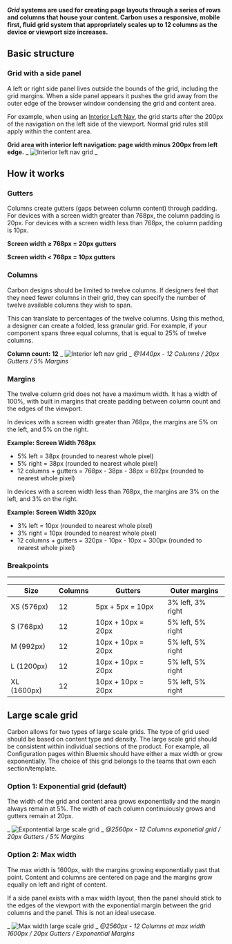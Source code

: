 **_Grid_ systems are used for creating page layouts through a series of rows and columns that house your content. Carbon uses a responsive, mobile first, fluid grid system that appropriately scales up to 12 columns as the device or viewport size increases.**

## Basic structure

<div data-insert-component="GridExample"></div>

### Grid with a side panel

A left or right side panel lives outside the bounds of the grid, including the grid margins. When a side panel appears it pushes the grid away from the outer edge of the browser window condensing the grid and content area.

For example, when using an [Interior Left Nav](http://carbondesignsystem.com/components/interior-left-nav/code), the grid starts after the 200px of the navigation on the left side of the viewport. Normal grid rules still apply within the content area.

**Grid area with interior left navigation: page width minus 200px from left edge.**
_
![Interior left nav grid](images/grid-4.png)
_

## How it works

### Gutters

Columns create gutters (gaps between column content) through padding. For devices with a screen width greater than 768px, the column padding is 20px. For devices with a screen width less than 768px, the column padding is 10px.

**Screen width ≥ 768px = 20px gutters**

**Screen width < 768px = 10px gutters**

### Columns

Carbon designs should be limited to twelve columns. If designers feel that they need fewer columns in their grid, they can specify the number of twelve available columns they wish to span.

This can translate to percentages of the twelve columns. Using this method, a designer can create a folded, less granular grid. For example, if your component spans three equal columns, that is equal to 25% of twelve columns.

**Column count: 12**
_
![Interior left nav grid](images/grid-5.png)
_
_@1440px - 12 Columns / 20px Gutters / 5% Margins_

### Margins

The twelve column grid does not have a maximum width. It has a width of 100%, with built in margins that create padding between column count and the edges of the viewport.

In devices with a screen width greater than 768px, the margins are 5% on the left, and 5% on the right.

**Example: Screen Width 768px**

* 5% left = 38px (rounded to nearest whole pixel)
* 5% right = 38px (rounded to nearest whole pixel)
* 12 columns + gutters = 768px - 38px - 38px = 692px (rounded to nearest whole pixel)

In devices with a screen width less than 768px, the margins are 3% on the left, and 3% on the right.

**Example: Screen Width 320px**

* 3% left = 10px (rounded to nearest whole pixel)
* 3% right = 10px (rounded to nearest whole pixel)
* 12 columns + gutters = 320px - 10px - 10px = 300px (rounded to nearest whole pixel)

### Breakpoints

---
| Size       | Columns |  Gutters            | Outer margins     |
|------------|---------|---------------------|-------------------|
| XS (576px) | 12      | 5px + 5px = 10px    | 3% left, 3% right |
| S (768px)  | 12      | 10px + 10px = 20px  | 5% left, 5% right |
| M (992px)  | 12      | 10px + 10px = 20px  | 5% left, 5% right |
| L (1200px) | 12      | 10px + 10px = 20px  | 5% left, 5% right |
| XL (1600px)| 12      | 10px + 10px = 20px  | 5% left, 5% right |

## Large scale grid
Carbon allows for two types of large scale grids. The type of grid used should be based on content type and density. The large scale grid should be consistent within individual sections of the product. For example, all Configuration pages within Bluemix should have either a max width or grow exponentially. The choice of this grid belongs to the teams that own each section/template.

### Option 1: Exponential grid (default)
The width of the grid and content area grows exponentially and the margin always remain at 5%. The width of each column continuiously grows and gutters remain at 20px.

_
![Expontential large scale grid](images/grid-6.png)
_
_@2560px - 12 Columns exponetial grid / 20px Gutters / 5% Margins_

### Option 2: Max width
The max width is 1600px, with the margins growing exponentially past that point. Content and columns are centered on page and the margins grow equally on left and right of content.

If a side panel exists with a max width layout, then the panel should stick to the edges of the viewport with the exponential margin between the grid columns and the panel. This is not an ideal usecase.

_
![Max width large scale grid](images/grid-7.png)
_
_@2560px - 12 Columns at max width 1600px / 20px Gutters / Exponential Margins_
